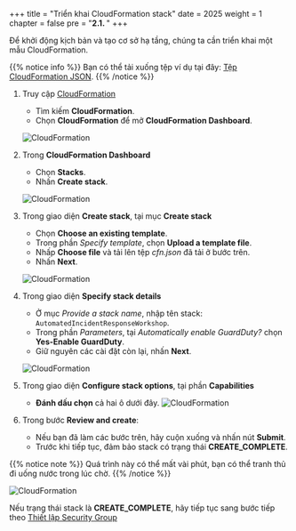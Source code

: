 +++
title = "Triển khai CloudFormation stack"
date = 2025
weight = 1
chapter = false
pre = "<b>2.1. </b>"
+++

<!-- ## Triển khai CloudFormation stack -->

Để khởi động kịch bản và tạo cơ sở hạ tầng, chúng ta cần triển khai một mẫu CloudFormation.

{{% notice info %}}
Bạn có thể tải xuống tệp ví dụ tại đây: [Tệp CloudFormation JSON](../../../files/cfn.json).
{{% /notice %}}

1. Truy cập [CloudFormation](https://us-east-1.console.aws.amazon.com/cloudformation/home?region=us-east-1#/stacks/create)

   - Tìm kiếm **CloudFormation**.
   - Chọn **CloudFormation** để mở **CloudFormation Dashboard**.

   ![CloudFormation](../../../images/2/2.1/CloudFormation.png)

2. Trong **CloudFormation Dashboard** 

   - Chọn **Stacks**.
   - Nhấn **Create stack**.

   ![CloudFormation](../../../images/2/2.1/Stack.png?width=90pc)

3. Trong giao diện **Create stack**, tại mục **Create stack**

   - Chọn **Choose an existing template**.
   - Trong phần _Specify template_, chọn **Upload a template file**.
   - Nhấp **Choose file** và tải lên tệp _cfn.json_ đã tải ở bước trên.
   - Nhấn **Next**.

   ![CloudFormation](../../../images/2/2.1/Create_stack.png?width=90pc)

4. Trong giao diện **Specify stack details**

   - Ở mục _Provide a stack name_, nhập tên stack: `AutomatedIncidentResponseWorkshop`.
   - Trong phần _Parameters_, tại _Automatically enable GuardDuty?_ chọn **Yes-Enable GuardDuty**.
   - Giữ nguyên các cài đặt còn lại, nhấn **Next**.

   ![CloudFormation](../../images/2/2.1/Specify_stack_details.png?width=90pc)

5. Trong giao diện **Configure stack options**, tại phần **Capabilities**

   - **Đánh dấu chọn** cả hai ô dưới đây.
     ![CloudFormation](../../images/2/2.1/Capabilities.png?width=90pc)

6. Trong bước **Review and create**:
   - Nếu bạn đã làm các bước trên, hãy cuộn xuống và nhấn nút **Submit**.
   - Trước khi tiếp tục, đảm bảo stack có trạng thái **CREATE_COMPLETE**.

{{% notice note %}}
Quá trình này có thể mất vài phút, bạn có thể tranh thủ đi uống nước trong lúc chờ.
{{% /notice %}}

   ![CloudFormation](../../../images/2/2.1/Stack_create_complete.png?width=90pc)

Nếu trạng thái stack là **CREATE_COMPLETE**, hãy tiếp tục sang bước tiếp theo [Thiết lập Security Group](../2.2-Set-up-Security-Group)
